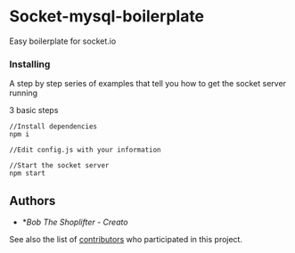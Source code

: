 # Socket-mysql-boilerplate

Easy boilerplate for socket.io

### Installing

A step by step series of examples that tell you how to get the socket server running

3 basic steps

```
//Install dependencies
npm i

//Edit config.js with your information

//Start the socket server
npm start
```

## Authors

* **Bob The Shoplifter* - *Creato*

See also the list of [contributors](https://github.com/your/project/contributors) who participated in this project.
